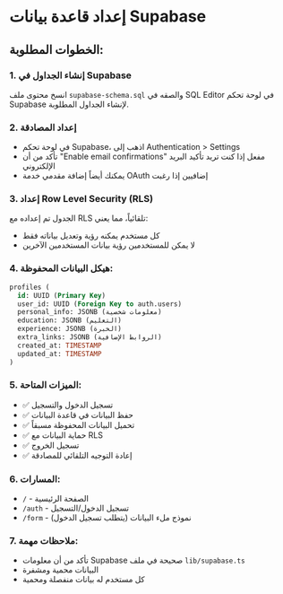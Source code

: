 # إعداد قاعدة بيانات Supabase

## الخطوات المطلوبة:

### 1. إنشاء الجداول في Supabase
انسخ محتوى ملف `supabase-schema.sql` والصقه في SQL Editor في لوحة تحكم Supabase لإنشاء الجداول المطلوبة.

### 2. إعداد المصادقة
- في لوحة تحكم Supabase، اذهب إلى Authentication > Settings
- تأكد من أن "Enable email confirmations" مفعل إذا كنت تريد تأكيد البريد الإلكتروني
- يمكنك أيضاً إضافة مقدمي خدمة OAuth إضافيين إذا رغبت

### 3. إعداد Row Level Security (RLS)
الجدول تم إعداده مع RLS تلقائياً، مما يعني:
- كل مستخدم يمكنه رؤية وتعديل بياناته فقط
- لا يمكن للمستخدمين رؤية بيانات المستخدمين الآخرين

### 4. هيكل البيانات المحفوظة:
```sql
profiles (
  id: UUID (Primary Key)
  user_id: UUID (Foreign Key to auth.users)
  personal_info: JSONB (معلومات شخصية)
  education: JSONB (التعليم)
  experience: JSONB (الخبرة)
  extra_links: JSONB (الروابط الإضافية)
  created_at: TIMESTAMP
  updated_at: TIMESTAMP
)
```

### 5. الميزات المتاحة:
- ✅ تسجيل الدخول والتسجيل
- ✅ حفظ البيانات في قاعدة البيانات
- ✅ تحميل البيانات المحفوظة مسبقاً
- ✅ حماية البيانات مع RLS
- ✅ تسجيل الخروج
- ✅ إعادة التوجيه التلقائي للمصادقة

### 6. المسارات:
- `/` - الصفحة الرئيسية
- `/auth` - تسجيل الدخول/التسجيل
- `/form` - نموذج ملء البيانات (يتطلب تسجيل الدخول)

### 7. ملاحظات مهمة:
- تأكد من أن معلومات Supabase صحيحة في ملف `lib/supabase.ts`
- البيانات محمية ومشفرة
- كل مستخدم له بيانات منفصلة ومحمية
